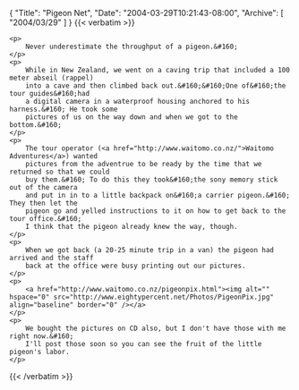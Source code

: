 {
  "Title": "Pigeon Net",
  "Date": "2004-03-29T10:21:43-08:00",
  "Archive": [
    "2004/03/29"
  ]
}
{{< verbatim >}}

    <p>
        Never underestimate the throughput of a pigeon.&#160; 
    </p>
    <p>
        While in New Zealand, we went on a caving trip that included a 100 meter abseil (rappel)
        into a cave and then climbed back out.&#160;&#160;One of&#160;the tour guides&#160;had
        a digital camera in a waterproof housing anchored to his harness.&#160; He took some
        pictures of us on the way down and when we got to the bottom.&#160; 
    </p>
    <p>
        The tour operator (<a href="http://www.waitomo.co.nz/">Waitomo Adventures</a>) wanted
        pictures from the adventrue to be ready by the time that we returned so that we could
        buy them.&#160; To do this they took&#160;the sony memory stick out of the camera
        and put in in to a little backpack on&#160;a carrier pigeon.&#160; They then let the
        pigeon go and yelled instructions to it on how to get back to the tour office.&#160;
        I think that the pigeon already knew the way, though.
    </p>
    <p>
        When we got back (a 20-25 minute trip in a van) the pigeon had arrived and the staff
        back at the office were busy printing out our pictures.
    </p>
    <p>
        <a href="http://www.waitomo.co.nz/pigeonpix.html"><img alt="" hspace="0" src="http://www.eightypercent.net/Photos/PigeonPix.jpg" align="baseline" border="0" /></a>
    </p>
    <p>
        We bought the pictures on CD also, but I don't have those with me right now.&#160;
        I'll post those soon so you can see the fruit of the little pigeon's labor.
    </p>

{{< /verbatim >}}
